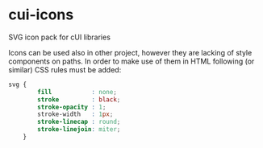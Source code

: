 # cui-icons
SVG icon pack for cUI libraries

Icons can be used also in other project, however they are lacking of style components on paths.
In order to make use of them in HTML following (or similar) CSS rules must be added:

``` css
svg {
        fill           : none;
        stroke         : black;
        stroke-opacity : 1;
        stroke-width   : 1px;
        stroke-linecap : round;
        stroke-linejoin: miter;
    }
```
